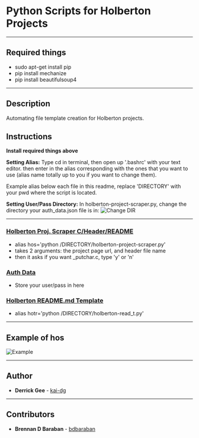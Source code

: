 # Python Scripts for Holberton Projects

---

## Required things

* sudo apt-get install pip
* pip install mechanize
* pip install beautifulsoup4

---

## Description

Automating file template creation for Holberton projects.

## Instructions

**Install required things above**

**Setting Alias:** Type cd in terminal, then open up '.bashrc' with your text editor. then enter in the alias corresponding with the ones that you want to use (alias name totally up to you if you want to change them).

Example alias below each file in this readme, replace 'DIRECTORY' with your pwd where the script is located.

**Setting User/Pass Directory:** In holberton-project-scraper.py, change the directory your auth_data.json file is in:
![Change DIR](https://i.imgur.com/ZUemUzV.png)

---

### [Holberton Proj. Scraper C/Header/README](./holberton-project-scraper.py)
* alias hos='python /DIRECTORY/holberton-project-scraper.py'
* takes 2 arguments: the project page url, and header file name
* then it asks if you want _putchar.c, type 'y' or 'n'

### [Auth Data](./auth_data.json)
* Store your user/pass in here

### [Holberton README.md Template](./holberton-read_t.py)
* alias hotr='python /DIRECTORY/holberton-read_t.py'

---
## Example of hos

![Example](https://i.imgur.com/WoXBDUQ.png)

---

## Author
* **Derrick Gee** - [kai-dg](https://github.com/kai-dg)

---

## Contributors
* **Brennan D Baraban** - [bdbaraban](https://github.com/bdbaraban)
